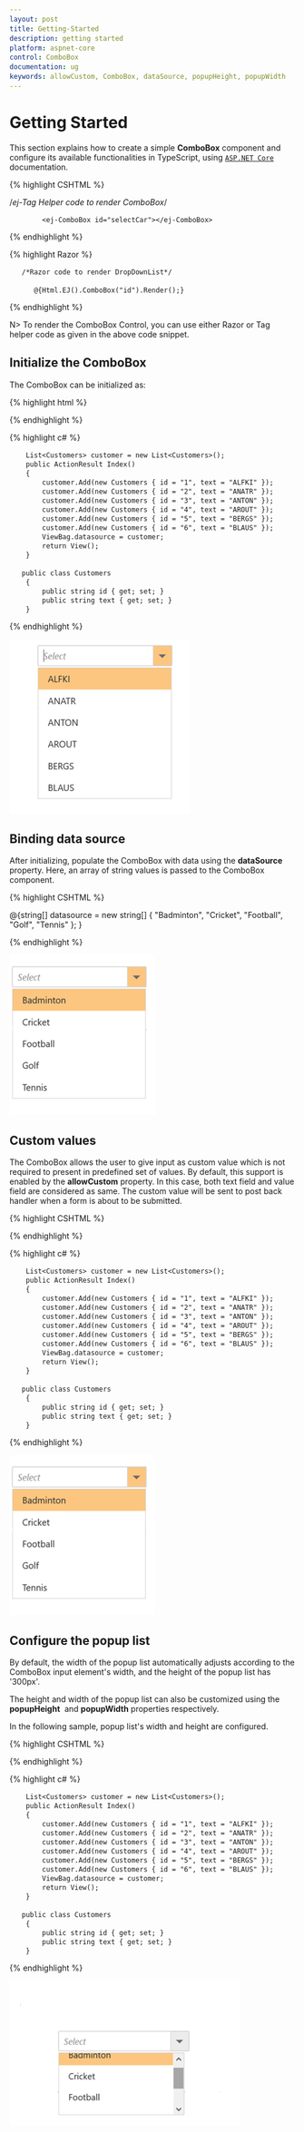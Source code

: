 ```yaml
---
layout: post
title: Getting-Started
description: getting started
platform: aspnet-core
control: ComboBox
documentation: ug
keywords: allowCustom, ComboBox, dataSource, popupHeight, popupWidth
---
```


# Getting Started

This section explains how to create a simple **ComboBox** component and configure its available functionalities in TypeScript, using [`ASP.NET Core`](https://help.syncfusion.com/aspnet-core/getting-started) documentation.

{% highlight CSHTML %}
  
   /*ej-Tag Helper code to render ComboBox*/

            <ej-ComboBox id="selectCar"></ej-ComboBox>

       
  {% endhighlight  %}

  {% highlight Razor %}
  
       /*Razor code to render DropDownList*/

          @{Html.EJ().ComboBox("id").Render();}

  {% endhighlight  %}

N> To render the ComboBox Control, you can use either Razor or Tag helper code as given in the above code snippet.

## Initialize the ComboBox

The ComboBox can be initialized as:

{% highlight html %}

<div class="frame">
        <div class="control"> 
        <ej-combo-box id="select" datasource="(IEnumerable<Customer>)ViewBag.datasource" placeholder="Select">
            <e-combo-box-fields text="text"/>
        </ej-combo-box>
        </div>
    </div>

{% endhighlight %}

{% highlight c# %}

  
        List<Customers> customer = new List<Customers>();
        public ActionResult Index()
        {
            customer.Add(new Customers { id = "1", text = "ALFKI" });
            customer.Add(new Customers { id = "2", text = "ANATR" });
            customer.Add(new Customers { id = "3", text = "ANTON" });
            customer.Add(new Customers { id = "4", text = "AROUT" });
            customer.Add(new Customers { id = "5", text = "BERGS" });
            customer.Add(new Customers { id = "6", text = "BLAUS" });
            ViewBag.datasource = customer;
            return View();
        }

       public class Customers
        {
            public string id { get; set; }
            public string text { get; set; }
        }
  {% endhighlight  %}

![](Combobox_getting_started_images/Getting-Started2.png)

## Binding data source

After initializing, populate the ComboBox with data using the **dataSource** property. Here, an array of string values is passed to the ComboBox component.

{% highlight CSHTML %}

 @{string[] datasource = new string[] { "Badminton", "Cricket", "Football", "Golf", "Tennis" };
    }
    <div class="frame">
        <div class="control"> 
        <ej-combo-box id="selectCar" datasource="datasource" placeholder="Select">
            <e-combo-box-fields text="text"/>
        </ej-combo-box>
        </div>
    </div>

{% endhighlight %}


![](Combobox_getting_started_images/Getting-Started1.png)


## Custom values

The ComboBox allows the user to give input as custom value which is not required to present in predefined set of values. By default, this support is enabled by the **allowCustom** property. In this case, both text field and value field are considered as same. The custom value will be sent to post back handler when a form is about to be submitted.

{% highlight CSHTML %}

<div class="frame">
        <div class="control"> 
        <ej-combo-box id="select" datasource="(IEnumerable<Customer>)ViewBag.datasource" allow-custom="true" placeholder="Select">
            <e-combo-box-fields text="text" value="id"/>
        </ej-combo-box>
        </div>
    </div>

{% endhighlight %}

{% highlight c# %}

  
        List<Customers> customer = new List<Customers>();
        public ActionResult Index()
        {
            customer.Add(new Customers { id = "1", text = "ALFKI" });
            customer.Add(new Customers { id = "2", text = "ANATR" });
            customer.Add(new Customers { id = "3", text = "ANTON" });
            customer.Add(new Customers { id = "4", text = "AROUT" });
            customer.Add(new Customers { id = "5", text = "BERGS" });
            customer.Add(new Customers { id = "6", text = "BLAUS" });
            ViewBag.datasource = customer;
            return View();
        }

       public class Customers
        {
            public string id { get; set; }
            public string text { get; set; }
        }
  {% endhighlight  %}

![](Combobox_getting_started_images/Getting-Started3.png)

## Configure the popup list

By default, the width of the popup list automatically adjusts according to the ComboBox input element's width, and the height of the popup list has '300px'.

The height and width of the popup list can also be customized using the **popupHeight** &nbsp;and **popupWidth** properties respectively.

In the following sample, popup list's width and height are configured.

{% highlight CSHTML %}

<div class="frame">
        <div class="control"> 
        <ej-combo-box id="select" datasource="(IEnumerable<Customer>)ViewBag.datasource" popup-height="100px" popup-width="200px" placeholder="Select">
            <e-combo-box-fields text="text" value="id"/>
        </ej-combo-box>
        </div>
    </div>

{% endhighlight %}

{% highlight c# %}

  
        List<Customers> customer = new List<Customers>();
        public ActionResult Index()
        {
            customer.Add(new Customers { id = "1", text = "ALFKI" });
            customer.Add(new Customers { id = "2", text = "ANATR" });
            customer.Add(new Customers { id = "3", text = "ANTON" });
            customer.Add(new Customers { id = "4", text = "AROUT" });
            customer.Add(new Customers { id = "5", text = "BERGS" });
            customer.Add(new Customers { id = "6", text = "BLAUS" });
            ViewBag.datasource = customer;
            return View();
        }

       public class Customers
        {
            public string id { get; set; }
            public string text { get; set; }
        }
  {% endhighlight  %}

![](Combobox_getting_started_images/Getting-Started4.png)

